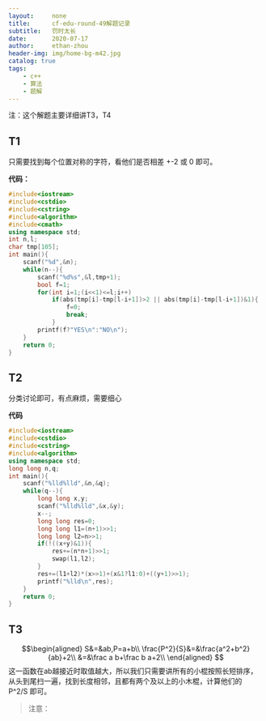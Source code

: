 ```yaml
---
layout:     none
title:      cf-edu-round-49解题记录
subtitle:   罚时太长
date:       2020-07-17
author:     ethan-zhou
header-img: img/home-bg-m42.jpg
catalog: true
tags:
    - c++
    - 算法
    - 题解
---
```

注：这个解题主要详细讲T3，T4

## T1
只需要找到每个位置对称的字符，看他们是否相差 +-2 或 0 即可。

**代码：**

<!--more-->
```cpp
#include<iostream>
#include<cstdio>
#include<cstring>
#include<algorithm>
#include<cmath>
using namespace std;
int n,l;
char tmp[105];
int main(){
	scanf("%d",&n);
	while(n--){
		scanf("%d%s",&l,tmp+1);
		bool f=1;
		for(int i=1;(i<<1)<=l;i++)
			if(abs(tmp[i]-tmp[l-i+1])>2 || abs(tmp[i]-tmp[l-i+1])&1){
				f=0;
				break;
			}
		printf(f?"YES\n":"NO\n");
	}
	return 0;
}
```

## T2
分类讨论即可，有点麻烦，需要细心

**代码**
```cpp
#include<iostream>
#include<cstdio>
#include<cstring>
#include<algorithm>
using namespace std;
long long n,q;
int main(){
	scanf("%lld%lld",&n,&q);
	while(q--){
		long long x,y;
		scanf("%lld%lld",&x,&y);
		x--;
		long long res=0;
		long long l1=(n+1)>>1;
		long long l2=n>>1;
		if(!((x+y)&1)){
			res+=(n*n+1)>>1;
			swap(l1,l2);
		}
		res+=(l1+l2)*(x>>1)+(x&1?l1:0)+((y+1)>>1);
		printf("%lld\n",res);
	}
	return 0;
}
```

## T3

$$\begin{aligned}
S&=&ab,P=a+b\\
\frac{P^2}{S}&=&\frac{a^2+b^2}{ab}+2\\
&=&\frac a b+\frac b a+2\\
\end{aligned}
$$
这一函数在ab越接近时取值越大，所以我们只需要讲所有的小棍按照长短排序，从头到尾扫一遍，找到长度相邻，且都有两个及以上的小木棍，计算他们的 P^2/S 即可。

> 注意：
<!--stackedit_data:
eyJoaXN0b3J5IjpbMTExNzY4NjI0NiwtMTIxMDExOTE0NSwxMD
EyNTIwMDU4LDM3NTI5NzkzLC0yMTIwMTYyMiw1MzI0ODgyNzYs
NjIwNTM1NTM4LC01MjI1Njk2MTQsMTc1NDMyNzY3MCwtMTAwMT
EyNTk1NiwtMjAxNDUyMDAyMiwtMjAyNzAyMjM1MSwxMjg2MDc5
NDg5XX0=
-->